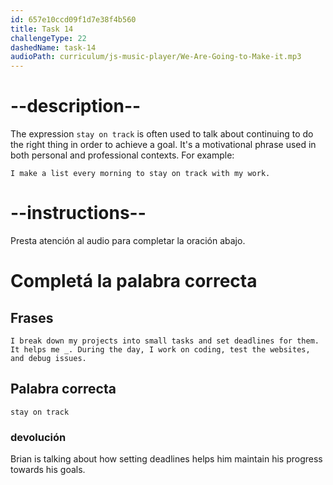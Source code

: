 ```yaml
---
id: 657e10ccd09f1d7e38f4b560
title: Task 14
challengeType: 22
dashedName: task-14
audioPath: curriculum/js-music-player/We-Are-Going-to-Make-it.mp3
---
```


<!-- (audio) Brian: I break down my projects into small tasks and set deadlines for them. It helps me stay on track. During the day, I work on coding, test the websites, and debug issues. -->

# --description--

The expression `stay on track` is often used to talk about continuing to do the right thing in order to achieve a goal. It's a motivational phrase used in both personal and professional contexts. For example:

`I make a list every morning to stay on track with my work.`

# --instructions--

Presta atención al audio para completar la oración abajo.

# Completá la palabra correcta

## Frases

`I break down my projects into small tasks and set deadlines for them. It helps me _. During the day, I work on coding, test the websites, and debug issues.`

## Palabra correcta

`stay on track`

### devolución

Brian is talking about how setting deadlines helps him maintain his progress towards his goals.
